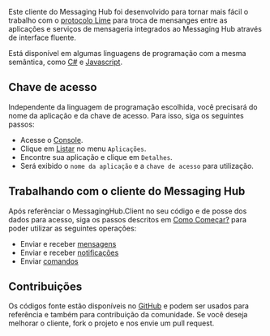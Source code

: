 Este cliente do Messaging Hub foi desenvolvido para tornar mais fácil o trabalho com o [protocolo Lime](http://limeprotocol.org) para troca de mensanges entre as aplicações e serviços de mensageria integrados ao Messaging Hub através de interface fluente.

Está disponível em algumas linguagens de programação com a mesma semântica, como [C#](https://github.com/takenet/messaginghub-client-csharp) e [Javascript](https://github.com/takenet/messaginghub-client-js).

## Chave de acesso
Independente da linguagem de programação escolhida, você precisará do nome da aplicação e da chave de acesso.
Para isso, siga os seguintes passos:
- Acesse o [Console](http://messaginghub.io/home/console).
- Clique em [Listar](http://messaginghub.io/application/list) no menu `Aplicações`.
- Encontre sua aplicação e clique em `Detalhes`.
- Será exibido o `nome da aplicação` e a `chave de acesso` para utilização.

## Trabalhando com o cliente do Messaging Hub

Após referênciar o MessagingHub.Client no seu código e de posse dos dados para acesso, siga os passos descritos em [Como Começar?](http://messaginghub.io/docs/sdks/gettingstarted) para poder utilizar as seguintes operações:
- Enviar e receber [mensagens](http://messaginghub.io/docs/sdks/messages)
- Enviar e receber [notificações](http://messaginghub.io/docs/sdks/notifications)
- Enviar [comandos](http://messaginghub.io/docs/sdks/commands)

## Contribuições

Os códigos fonte estão disponíveis no [GitHub](https://github.com/takenet) e podem ser usados para referência e também para contribuição da comunidade. Se você deseja melhorar o cliente, fork o projeto e nos envie um pull request.
